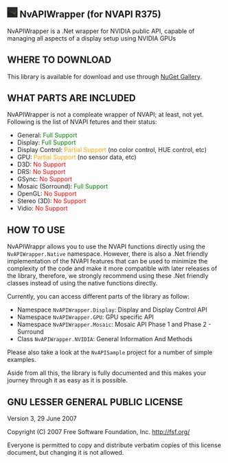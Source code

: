 ## <img src="NvAPIWrapper/Icon.png" width="24" alt="NvAPIWrapper"> NvAPIWrapper (for NVAPI R375)
NvAPIWrapper is a .Net wrapper for NVIDIA public API, capable of managing all aspects of a display setup using NVIDIA GPUs

## WHERE TO DOWNLOAD
This library is available for download and use through <a href="https://www.nuget.org/packages/NvAPIWrapper">NuGet Gallery</a>.

## WHAT PARTS ARE INCLUDED
NvAPIWrapper is not a compleate wrapper of NVAPI; at least, not yet. Following is the list of NVAPI fetures and their status:

* General: <span style="color: green">Full Support</span>
* Display: <span style="color: green">Full Support</span>
* Display Control: <span style="color: orange">Partial Support</span> (no color control, HUE control, etc)
* GPU: <span style="color: orange">Partial Support</span> (no sensor data, etc)
* D3D: <span style="color: red">No Support</span>
* DRS: <span style="color: red">No Support</span>
* GSync: <span style="color: red">No Support</span>
* Mosaic (Sorround): <span style="color: green">Full Support</span>
* OpenGL: <span style="color: red">No Support</span>
* Stereo (3D): <span style="color: red">No Support</span>
* Vidio: <span style="color: red">No Support</span>

## HOW TO USE
NvAPIWrappr allows you to use the NVAPI functions directly using the `NvAPIWrapper.Native` namespace. However, there is also a .Net friendly implementation of the NVAPI features that can be used to minimize the complexity of the code and make it more compatible with later releases of the library, therefore, we strongly recommend using these .Net friendly classes instead of using the native functions directly.

Currently, you can access different parts of the library as follow:

* Namespace `NvAPIWrapper.Display`: Display and Display Control API
* Namespace `NvAPIWrapper.GPU`: GPU specific API
* Namespace `NvAPIWrapper.Mosaic`: Mosaic API Phase 1 and Phase 2 - Surround
* Class `NvAPIWrapper.NVIDIA`: General Information And Methods

Please also take a look at the `NvAPISample` project for a number of simple examples.

Aside from all this, the library is fully documented and this makes your journey through it as easy as it is possible.

## GNU LESSER GENERAL PUBLIC LICENSE

Version 3, 29 June 2007

Copyright (C) 2007 Free Software Foundation, Inc.
<http://fsf.org/>

Everyone is permitted to copy and distribute verbatim copies of this
license document, but changing it is not allowed.
